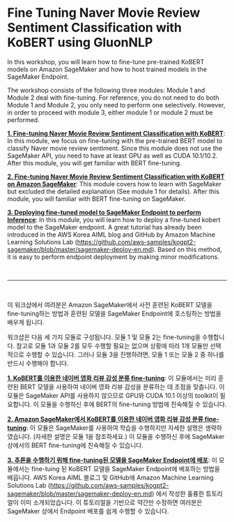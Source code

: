 # Fine Tuning Naver Movie Review Sentiment Classification with KoBERT using GluonNLP

In this workshop, you will learn how to fine-tune pre-trained KoBERT models on Amazon SageMaker and how to host trained models in the SageMaker Endpoint.

The workshop consists of the following three modules: Module 1 and Module 2 deal with fine-tuning. For reference, you do not need to do both Module 1 and Module 2, you only need to perform one selectively. However, in order to proceed with module 3, either module 1 or module 2 must be performed.


**[1. Fine-tuning Naver Movie Review Sentiment Classification with KoBERT](module1_kobert_nsmc_finetuning.ipynb)**: In this module, we focus on fine-tuning with the pre-trained BERT model to classify Naver movie review sentiment. Since this module does not use the SageMaker API, you need to have at least GPU as well as CUDA 10.1/10.2. After this module, you will get familiar with BERT fine-tuning.

**[2. Fine-tuning Naver Movie Review Sentiment Classification with KoBERT on Amazon SageMaker](module2_kobert_nsmc_finetuning_sagemaker.ipynb)**: This module covers how to learn with SageMaker but excluded the detailed explanation (See module 1 for details). After this module, you will familiar with BERT fine-tuning on SageMaker.

**[3. Deploying fine-tuned model to SageMaker Endpoint to perform Inference](module3_kobert_nsmc_deployment.ipynb)**: In this module, you will learn how to deploy a fine-tuned kobert model to the SageMaker endpoint. A great tutorial has already been introduced in the AWS Korea AIML blog and GitHub by Amazon Machine Learning Solutions Lab (https://github.com/aws-samples/kogpt2-sagemaker/blob/master/sagemaker-deploy-en.md). Based on this method, it is easy to perform endpoint deployment by making minor modifications.

<br>

---

<br>

이 워크샵에서 여려분은 Amazon SageMaker에서 사전 훈련된 KoBERT 모델을 fine-tuning하는 방법과 훈련된 모델을 SageMaker Endpoint에 호스팅하는 방법을 배우게 됩니다.

워크샵은 다음 세 가지 모듈로 구성됩니다. 모듈 1 및 모듈 2는 fine-tuning을 수행합니다. 참고로 모듈 1과 모듈 2를 모두 수행할 필요는 없으며 상황에 따라 1개 모듈만 선택적으로 수행할 수 있습니다. 그러나 모듈 3을 진행하려면, 모듈 1 또는 모듈 2 중 하나를 반드시 수행해야 합니다.

**[1. KoBERT를 이용한 네이버 영화 리뷰 감성 분류 fine-tuning](module1_kobert_nsmc_finetuning.ipynb)**: 이 모듈에서는 미리 훈련된 BERT 모델을 사용하여 네이버 영화 리뷰 감성을 분류하는 데 초점을 맞춥니다. 이 모듈은 SageMaker API를 사용하지 않으므로 GPU와 CUDA 10.1 이상의 toolkit이 필요합니다. 이 모듈을 수행하신 후에 BERT의 fine-tuning 방법에 친숙해질 수 있습니다.

**[2. Amazon SageMaker에서 KoBERT를 이용한 네이버 영화 리뷰 감성 분류 fine-tuning](module2_kobert_nsmc_finetuning_sagemaker.ipynb)**: 이 모듈은 SageMaker를 사용하여 학습을 수행하지만 자세한 설명은 생략하였습니다. (자세한 설명은 모듈 1을 참조하세요.) 이 모듈을 수행하신 후에 SageMaker 상에서의 BERT fine-tuning에 친숙해질 수 있습니다.

**[3. 추론을 수행하기 위해 fine-tuning된 모델을 SageMaker Endpoint에 배포](module3_kobert_nsmc_deployment.ipynb)**: 이 모듈에서는 fine-tuing 된 KoBERT 모델을 SageMaker Endpoint에 배포하는 방법을 배웁니다. AWS Korea AIML 블로그 및 GitHub에 Amazon Machine Learning Solutions Lab (https://github.com/aws-samples/kogpt2-sagemaker/blob/master/sagemaker-deploy-en.md) 에서 작성한 훌륭한 튜토리얼이 이미 소개되었습니다. 이 튜토리얼을 기반으로 약간만 수정하면 여러분은 SageMaker 상에서 Endpoint 배포를 쉽게 수행할 수 있습니다.